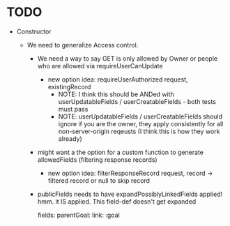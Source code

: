 # TODO

- Constructor

  - We need to generalize Access control.

    - We need a way to say GET is only allowed by Owner or people who are allowed via requireUserCanUpdate
      - new option idea: requireUserAuthorized request, existingRecord
        - NOTE: I think this should be ANDed with userUpdatableFields / userCreatableFields - both tests must pass
        - NOTE: userUpdatableFields / userCreatableFields should ignore if you are the owner, they apply consistently for all non-server-origin reqeusts
          (I think this is how they work already)
    - might want a the option for a custom function to generate allowedFields (filtering response records)
      - new option idea: filterResponseRecord request, record -> filtered record or null to skip record
    - publicFields needs to have expandPossiblyLinkedFields applied!
      hmm. it IS applied. This field-def doesn't get expanded

      fields:
      parentGoal: link: :goal
